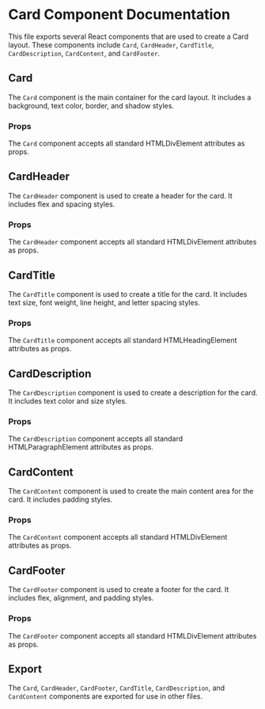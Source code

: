 # Card Component Documentation

This file exports several React components that are used to create a Card layout. These components include `Card`, `CardHeader`, `CardTitle`, `CardDescription`, `CardContent`, and `CardFooter`.

## Card

The `Card` component is the main container for the card layout. It includes a background, text color, border, and shadow styles.

### Props

The `Card` component accepts all standard HTMLDivElement attributes as props.

## CardHeader

The `CardHeader` component is used to create a header for the card. It includes flex and spacing styles.

### Props

The `CardHeader` component accepts all standard HTMLDivElement attributes as props.

## CardTitle

The `CardTitle` component is used to create a title for the card. It includes text size, font weight, line height, and letter spacing styles.

### Props

The `CardTitle` component accepts all standard HTMLHeadingElement attributes as props.

## CardDescription

The `CardDescription` component is used to create a description for the card. It includes text color and size styles.

### Props

The `CardDescription` component accepts all standard HTMLParagraphElement attributes as props.

## CardContent

The `CardContent` component is used to create the main content area for the card. It includes padding styles.

### Props

The `CardContent` component accepts all standard HTMLDivElement attributes as props.

## CardFooter

The `CardFooter` component is used to create a footer for the card. It includes flex, alignment, and padding styles.

### Props

The `CardFooter` component accepts all standard HTMLDivElement attributes as props.

## Export

The `Card`, `CardHeader`, `CardFooter`, `CardTitle`, `CardDescription`, and `CardContent` components are exported for use in other files.